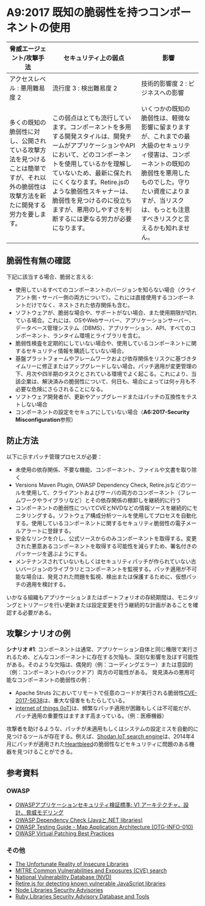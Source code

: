 # A9:2017 既知の脆弱性を持つコンポーネントの使用

| 脅威エージェント/攻撃手法 | セキュリティ上の弱点           | 影響               |
| -- | -- | -- |
| アクセスレベル : 悪用難易度 2 | 流行度 3 : 検出難易度 2 | 技術的影響度 2 : ビジネスへの影響 |
| 多くの既知の脆弱性に対し、公開されている攻撃方法を見つけることは簡単ですが、それ以外の脆弱性は攻撃方法を新たに開発する労力を要します。| この弱点はとても流行しています。コンポーネントを多用する開発スタイルは、開発チームがアプリケーションやAPIにおいて、どのコンポーネントを使用しているかを理解していないため、最新に保たれにくくなります。Retire.jsのような脆弱性スキャナーは、脆弱性を見つけるのに役立ちますが、悪用のしやすさを判断するには更なる労力が必要になります。| いくつかの既知の脆弱性は、軽微な影響に留まりますが、これまでの最大級のセキュリティ侵害は、コンポーネントの既知の脆弱性を悪用したものでした。守りたい資産によりますが、当リスクは、もっとも注意すべきリスクと言えるかも知れません。|

## 脆弱性有無の確認

下記に該当する場合、脆弱と言える:

* 使用しているすべてのコンポーネントのバージョンを知らない場合（クライアント側・サーバー側の両方について）。これには直接使用するコンポーネントだけでなく、ネストされた依存関係も含む。
* ソフトウェアが、脆弱な場合や、サポートがない場合、また使用期限が切れている場合。これには、OSやWebサーバー、アプリケーションサーバー、データベース管理システム（DBMS）、アプリケーション、API、すべてのコンポーネント、ランタイム環境とライブラリを含む。
* 脆弱性検査を定期的にしていない場合や、使用しているコンポーネントに関するセキュリティ情報を購読していない場合。
* 基盤プラットフォームやフレームワークおよび依存関係をリスクに基づきタイムリーに修正またはアップグレードしない場合。パッチ適用が変更管理の下、月次や四半期のタスクとされている環境でよく起こる。これにより、当該企業は、解決済みの脆弱性について、何日も、場合によっては何ヶ月も不必要な危険にさらされることになる。
* ソフトウェア開発者が、更新やアップグレードまたはパッチの互換性をテストしない場合
* コンポーネントの設定をセキュアにしていない場合（**A6:2017-Security Misconfiguration**参照）

## 防止方法

以下に示すパッチ管理プロセスが必要：

* 未使用の依存関係、不要な機能、コンポーネント、ファイルや文書を取り除く
* Versions Maven Plugin, OWASP Dependency Check, Retire.jsなどのツールを使用して、クライアントおよびサーバの両方のコンポーネント（フレームワークやライブラリなど）とその依存関係の棚卸しを継続的に行う
* コンポーネントの脆弱性についてCVEとNVDなどの情報ソースを継続的にモニタリングする。ソフトウェア構成分析ツールを使用してプロセスを自動化する。使用しているコンポーネントに関するセキュリティ脆弱性の電子メールアラートに登録する。
* 安全なリンクを介し、公式ソースからのみコンポーネントを取得する。変更された悪意あるコンポーネントを取得する可能性を減らすため、署名付きのパッケージを選ぶようにする。
* メンテナンスされていないもしくはセキュリティパッチが作られていない古いバージョンのライブラリとコンポーネントを監視する。パッチ適用が不可能な場合は、発見された問題を監視、検出または保護するために、仮想パッチの適用を検討する。

いかなる組織もアプリケーションまたはポートフォリオの存続期間は、モニタリングとトリアージを行い更新または設定変更を行う継続的な計画があることを確認する必要がある。

## 攻撃シナリオの例

**シナリオ #1**: コンポーネントは通常、アプリケーション自体と同じ権限で実行されるため、どんなコンポーネントに存在する欠陥も、深刻な影響を及ぼす可能性がある。そのような欠陥は、偶発的（例：コーディングエラー）または意図的（例：コンポーネントのバックドア）両方の可能性がある。
発見済みの悪用可能なコンポーネントの脆弱性の例：

* Apache Struts 2においてリモートで任意のコードが実行される脆弱性[CVE-2017-5638](https://cve.mitre.org/cgi-bin/cvename.cgi?name=CVE-2017-5638)は、重大な侵害をもたらしている。
* [internet of things (IoT)](https://en.wikipedia.org/wiki/Internet_of_things)は、頻繁なパッチ適用が困難もしくは不可能だが、パッチ適用の重要性はますます高まっている。（例：医療機器）

攻撃者を助けるような、パッチが未適用もしくはシステムの設定ミスを自動的に見つけるツールが存在する。例えば、[Shodan IoT search engine](https://www.shodan.io/report/89bnfUyJ)は、2014年4月にパッチが適用された[Heartbleed](https://en.wikipedia.org/wiki/Heartbleed)の脆弱性などセキュリティに問題のある機器を見つけることができる。

## 参考資料

### OWASP

* [OWASPアプリケーションセキュリティ検証標準: V1 アーキテクチャ、設計、脅威モデリング](https://www.owasp.org/index.php/ASVS_V1_Architecture)
* [OWASP Dependency Check (Javaと.NET libraries)](https://www.owasp.org/index.php/OWASP_Dependency_Check)
* [OWASP Testing Guide - Map Application Architecture (OTG-INFO-010)](https://www.owasp.org/index.php/Map_Application_Architecture_(OTG-INFO-010))
* [OWASP Virtual Patching Best Practices](https://www.owasp.org/index.php/Virtual_Patching_Best_Practices)

### その他

* [The Unfortunate Reality of Insecure Libraries](https://www.aspectsecurity.com/research-presentations/the-unfortunate-reality-of-insecure-libraries)
* [MITRE Common Vulnerabilities and Exposures (CVE) search](https://www.cvedetails.com/version-search.php)
* [National Vulnerability Database (NVD)](https://nvd.nist.gov/)
* [Retire.js for detecting known vulnerable JavaScript libraries](https://github.com/retirejs/retire.js/)
* [Node Libraries Security Advisories](https://nodesecurity.io/advisories)
* [Ruby Libraries Security Advisory Database and Tools](https://rubysec.com/)
